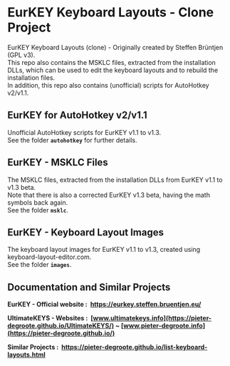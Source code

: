 # EurKEY Keyboard Layouts - Clone Project

EurKEY Keyboard Layouts (clone) - Originally created by Steffen Brüntjen (GPL v3).  
This repo also contains the MSKLC files, extracted from the installation DLLs, which can be used to edit the keyboard layouts and to rebuild the installation files.  
In addition, this repo also contains (unofficial) scripts for AutoHotkey v2/v1.1.

## EurKEY for AutoHotkey v2/v1.1

Unofficial AutoHotkey scripts for EurKEY v1.1 to v1.3.  
See the folder **`autohotkey`** for further details.

## EurKEY - MSKLC Files

The MSKLC files, extracted from the installation DLLs from EurKEY v1.1 to v1.3 beta.  
Note that there is also a corrected EurKEY v1.3 beta, having the math symbols back again.  
See the folder **`msklc`**.

## EurKEY - Keyboard Layout Images

The keyboard layout images for EurKEY v1.1 to v1.3, created using keyboard-layout-editor.com.  
See the folder **`images`**.

## Documentation and Similar Projects

**EurKEY - Official website&nbsp;: &nbsp;https://eurkey.steffen.bruentjen.eu/**

**UltimateKEYS - Websites&nbsp;: &nbsp;[www.ultimatekeys.info](https://pieter-degroote.github.io/UltimateKEYS/) ~ [www.pieter-degroote.info](https://pieter-degroote.github.io/)**

**Similar Projects&nbsp;: &nbsp;https://pieter-degroote.github.io/list-keyboard-layouts.html**
